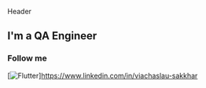   Header

  ## I'm a QA Engineer

  ### Follow me
[![Flutter](https://img.shields.io/badge/Linkedin-0e76a8?style=flat-square&logo=linkedin)]<a href="https://www.linkedin.com/in/viachaslau-sakkhar" target="_blank">https://www.linkedin.com/in/viachaslau-sakkhar</a>

